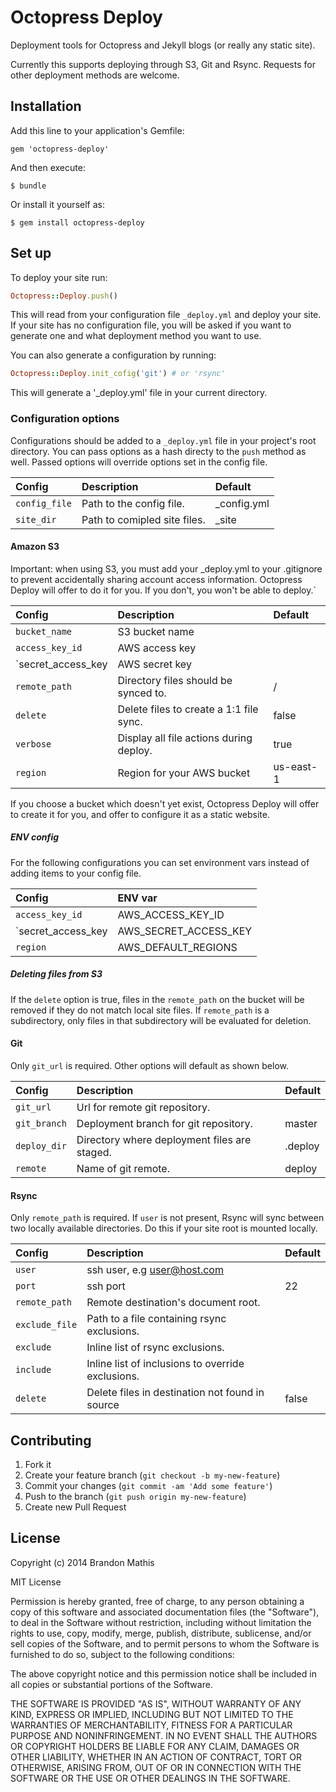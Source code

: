 # Octopress Deploy

Deployment tools for Octopress and Jekyll blogs (or really any static site).

Currently this supports deploying through S3, Git and Rsync. Requests for other
deployment methods are welcome.

## Installation

Add this line to your application's Gemfile:

    gem 'octopress-deploy'

And then execute:

    $ bundle

Or install it yourself as:

    $ gem install octopress-deploy

## Set up

To deploy your site run:

```ruby
Octopress::Deploy.push()
```

This will read from your configuration file `_deploy.yml` and deploy your site. If your site has no configuration file, you will be asked if you want to generate one and what deployment method you want to use.

You can also generate a configuration by running:

```ruby
Octopress::Deploy.init_cofig('git') # or 'rsync'
```

This will generate a '_deploy.yml' file in your current directory.

### Configuration options

Configurations should be added to a `_deploy.yml` file in your project's root directory. You can pass options as a hash directy to the `push` method as well. Passed options will override options set in the config file.

| Config        | Description                                      | Default
|:--------------|:-------------------------------------------------|:---------------|
| `config_file` | Path to the config file.                         | _config.yml    |
| `site_dir`    | Path to comipled site files.                     | _site          |


#### Amazon S3

Important: when using S3, you must add your _deploy.yml to your .gitignore to prevent accidentally sharing
account access information. Octopress Deploy will offer to do it for you. If you don't, you won't be able to deploy.`

| Config              | Description                              | Default
|:--------------------|:-----------------------------------------|:-------------|
| `bucket_name`       | S3 bucket name                           |              |
| `access_key_id`     | AWS access key                           |              |
| `secret_access_key  | AWS secret key                           |              |
| `remote_path`       | Directory files should be synced to.     | /            |
| `delete`            | Delete files to create a 1:1 file sync.  | false        |
| `verbose`           | Display all file actions during deploy.  | true         |
| `region`            | Region for your AWS bucket               | us-east-1    |

If you choose a bucket which doesn't yet exist, Octopress Deploy will offer to create it for you, and offer to configure it as a static website.

##### ENV config

For the following configurations you can set environment vars instead of adding items to your config file.

| Config              | ENV var                        |
|:--------------------|:-------------------------------|
| `access_key_id`     | AWS_ACCESS_KEY_ID              |
| `secret_access_key  | AWS_SECRET_ACCESS_KEY          |
| `region`            | AWS_DEFAULT_REGIONS            |


##### Deleting files from S3

If the `delete` option is true, files in the `remote_path` on the bucket will be removed if they do not match local site files.
If `remote_path` is a subdirectory, only files in that subdirectory will be evaluated for deletion.

#### Git

Only `git_url` is required. Other options will default as shown below.

| Config        | Description                                      | Default
|:--------------|:-------------------------------------------------|:---------------|
| `git_url`     | Url for remote git repository.                   |                |
| `git_branch`  | Deployment branch for git repository.            | master         |
| `deploy_dir`  | Directory where deployment files are staged.     | .deploy        |
| `remote`      | Name of git remote.                              | deploy         |

#### Rsync

Only `remote_path` is required. If `user` is not present, Rsync will sync between two locally available directories. Do this if your site root is mounted locally.

| Config         | Description                                       | Default
|:---------------|:--------------------------------------------------|:---------------|
| `user`         | ssh user, e.g user@host.com                       |                |
| `port`         | ssh port                                          | 22             |
| `remote_path`  | Remote destination's document root.               |                |
| `exclude_file` | Path to a file containing rsync exclusions.       |                |
| `exclude`      | Inline list of rsync exclusions.                  |                |
| `include`      | Inline list of inclusions to override exclusions. |                |
| `delete`       | Delete files in destination not found in source   | false          |

## Contributing

1. Fork it
2. Create your feature branch (`git checkout -b my-new-feature`)
3. Commit your changes (`git commit -am 'Add some feature'`)
4. Push to the branch (`git push origin my-new-feature`)
5. Create new Pull Request

## License

Copyright (c) 2014 Brandon Mathis

MIT License

Permission is hereby granted, free of charge, to any person obtaining
a copy of this software and associated documentation files (the
"Software"), to deal in the Software without restriction, including
without limitation the rights to use, copy, modify, merge, publish,
distribute, sublicense, and/or sell copies of the Software, and to
permit persons to whom the Software is furnished to do so, subject to
the following conditions:

The above copyright notice and this permission notice shall be
included in all copies or substantial portions of the Software.

THE SOFTWARE IS PROVIDED "AS IS", WITHOUT WARRANTY OF ANY KIND,
EXPRESS OR IMPLIED, INCLUDING BUT NOT LIMITED TO THE WARRANTIES OF
MERCHANTABILITY, FITNESS FOR A PARTICULAR PURPOSE AND
NONINFRINGEMENT. IN NO EVENT SHALL THE AUTHORS OR COPYRIGHT HOLDERS BE
LIABLE FOR ANY CLAIM, DAMAGES OR OTHER LIABILITY, WHETHER IN AN ACTION
OF CONTRACT, TORT OR OTHERWISE, ARISING FROM, OUT OF OR IN CONNECTION
WITH THE SOFTWARE OR THE USE OR OTHER DEALINGS IN THE SOFTWARE.
